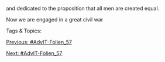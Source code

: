 and dedicated to the 
proposition that all 
men are created equal. 
  Now we are engaged 
in a great civil war 

   Tags & Topics:
   

[Previous: #AdvIT-Folien_57](AdvIT-Folien_57.md)

[Next: #AdvIT-Folien_57](AdvIT-Folien_57.md)